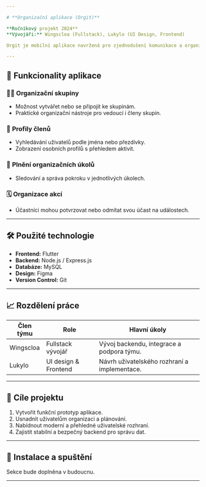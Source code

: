 ```yaml
---

# **Organizační aplikace (Orgit)**  

**Ročníkový projekt 2024**  
**Vývojáři:** Wingscloa (Fullstack), Lukylo (UI Design, Frontend)  

Orgit je mobilní aplikace navržená pro zjednodušení komunikace a organizace mezi lidmi. Naším cílem je usnadnit organizaci, zpřístupnit důležité informace a zpestřit uživatelům jejich každodenní plánování.  

---
```


## 🚀 **Funkcionality aplikace**  

### 👩‍🦰 **Organizační skupiny**  
- Možnost vytvářet nebo se připojit ke skupinám.  
- Praktické organizační nástroje pro vedoucí i členy skupin.  

### 👤 **Profily členů**  
- Vyhledávání uživatelů podle jména nebo přezdívky.  
- Zobrazení osobních profilů s přehledem aktivit.  

### 📔 **Plnění organizačních úkolů**  
- Sledování a správa pokroku v jednotlivých úkolech.  

### 🗓️ **Organizace akcí**  
- Účastníci mohou potvrzovat nebo odmítat svou účast na událostech.  

---

## 🛠️ **Použité technologie**  

- **Frontend:** Flutter  
- **Backend:** Node.js / Express.js  
- **Databáze:** MySQL  
- **Design:** Figma  
- **Version Control:** Git  

---

## 📈 **Rozdělení práce**  

| **Člen týmu** | **Role**                | **Hlavní úkoly**                               |  
|---------------|-------------------------|-----------------------------------------------|  
| Wingscloa     | Fullstack vývojář       | Vývoj backendu, integrace a podpora týmu.     |  
| Lukylo        | UI design & Frontend    | Návrh uživatelského rozhraní a implementace.  |  

---

## 🎯 **Cíle projektu**  
1. Vytvořit funkční prototyp aplikace.  
2. Usnadnit uživatelům organizaci a plánování.  
3. Nabídnout moderní a přehledné uživatelské rozhraní.  
4. Zajistit stabilní a bezpečný backend pro správu dat.  

---

## 📌 **Instalace a spuštění**  
Sekce bude doplněna v budoucnu.  

---
